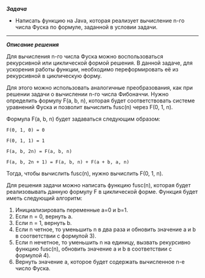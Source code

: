 ***Задача***

- Написать функцию на Java, которая реализует вычисление n-го числа Фуска по формуле, заданной в условии задачи.
---
***Описание решения***

Для вычисления n-го числа Фуска можно воспользоваться рекурсивной или циклической формой решения. В данной задаче, для ускорения работы функции, необходимо переформировать её из рекурсивной в циклическую форму.

Для этого можно использовать аналогичные преобразования, как при решении задачи о вычислении n-го числа Фибоначчи. Нужно определить формулу F(a, b, n), которая будет соответствовать системе уравнений Фуска и позволит вычислить fusc(n) через F(0, 1, n).

Формула F(a, b, n) будет задаваться следующим образом:

`F(0, 1, 0) = 0`

`F(0, 1, 1) = 1`

`F(a, b, 2n) = F(a, b, n)`

`F(a, b, 2n + 1) = F(a, b, n) + F(a + b, a, n)`

Тогда, чтобы вычислить fusc(n), нужно вычислить F(0, 1, n).

Для решения задачи можно написать функцию fusc(n), которая будет реализовывать данную формулу F в циклической форме. Функция будет иметь следующий алгоритм:

1. Инициализировать переменные a=0 и b=1.
2. Если n = 0, вернуть a.
3. Если n = 1, вернуть b.
4. Если n четное, то уменьшить n в два раза и обновить значение a и b в соответствии с формулой 3).
5. Если n нечетное, то уменьшить n на единицу, вызвать рекурсивно функцию fusc(n), обновить значение a и b в соответствии с формулой 4).
6. Вернуть значение a, которое будет содержать вычисленное n-е число Фуска.